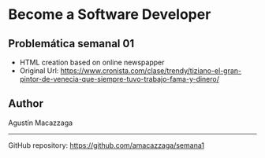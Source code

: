 # Become a Software Developer

## Problemática semanal 01

- HTML creation based on online newspapper
- Original Url: https://www.cronista.com/clase/trendy/tiziano-el-gran-pintor-de-venecia-que-siempre-tuvo-trabajo-fama-y-dinero/

## Author

Agustín Macazzaga

---

GitHub repository: https://github.com/amacazzaga/semana1

